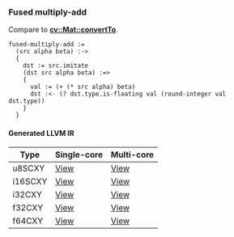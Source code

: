 ### Fused multiply-add
Compare to **[cv::Mat::convertTo](http://docs.opencv.org/2.4.8/modules/core/doc/basic_structures.html#mat-convertto)**.

    fused-multiply-add :=
      (src alpha beta) :->
      {
        dst := src.imitate
        (dst src alpha beta) :=>
        {
          val := (+ (* src alpha) beta)
          dst :<- (? dst.type.is-floating val (round-integer val dst.type))
        }
      }

#### Generated LLVM IR
| Type    | Single-core | Multi-core |
|---------|-------------|------------|
| u8SCXY  | [View](https://s3.amazonaws.com/liblikely/benchmarks/fused_multiply_add_u8SCXY__u8SCXY_f32_f32_.ll)   | [View](https://s3.amazonaws.com/liblikely/benchmarks/fused_multiply_add_u8SCXY__u8SCXY_f32_f32__m.ll)   |
| i16SCXY | [View](https://s3.amazonaws.com/liblikely/benchmarks/fused_multiply_add_i16SCXY__i16SCXY_f32_f32_.ll) | [View](https://s3.amazonaws.com/liblikely/benchmarks/fused_multiply_add_i16SCXY__i16SCXY_f32_f32__m.ll) |
| i32CXY  | [View](https://s3.amazonaws.com/liblikely/benchmarks/fused_multiply_add_i32CXY__i32CXY_f32_f32_.ll)   | [View](https://s3.amazonaws.com/liblikely/benchmarks/fused_multiply_add_i32CXY__i32CXY_f32_f32__m.ll)   |
| f32CXY  | [View](https://s3.amazonaws.com/liblikely/benchmarks/fused_multiply_add_f32CXY__f32CXY_f32_f32_.ll)   | [View](https://s3.amazonaws.com/liblikely/benchmarks/fused_multiply_add_f32CXY__f32CXY_f32_f32__m.ll)   |
| f64CXY  | [View](https://s3.amazonaws.com/liblikely/benchmarks/fused_multiply_add_f64CXY__f64CXY_f64_f64_.ll)   | [View](https://s3.amazonaws.com/liblikely/benchmarks/fused_multiply_add_f64CXY__f64CXY_f64_f64__m.ll)   |

